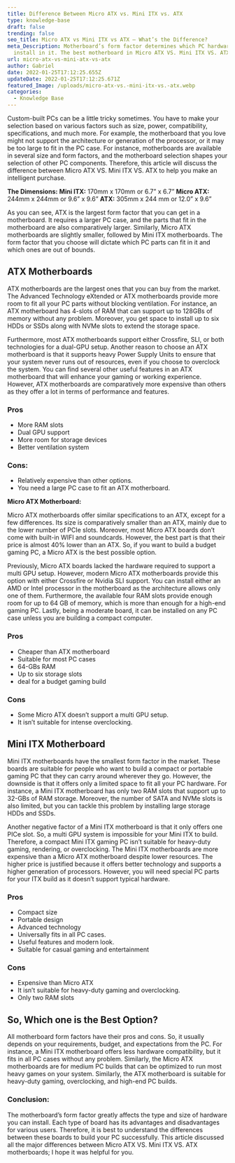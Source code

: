 ```yaml
---
title: Difference Between Micro ATX vs. Mini ITX vs. ATX
type: knowledge-base
draft: false
trending: false
seo_title: Micro ATX vs Mini ITX vs ATX – What’s the Difference?
meta_Description: Motherboard’s form factor determines which PC hardware you can
  install in it. The best motherboard in Micro ATX VS. Mini ITX VS. ATX is…
url: micro-atx-vs-mini-atx-vs-atx
author: Gabriel
date: 2022-01-25T17:12:25.655Z
updateDate: 2022-01-25T17:12:25.671Z
featured_Image: /uploads/micro-atx-vs.-mini-itx-vs.-atx.webp
categories:
  - Knowledge Base
---
```

Custom-built PCs can be a little tricky sometimes. You have to make your selection based on various factors such as size, power, compatibility, specifications, and much more. For example, the motherboard that you love might not support the architecture or generation of the processor, or it may be too large to fit in the PC case. For instance, motherboards are available in several size and form factors, and the motherboard selection shapes your selection of other PC components. Therefore, this article will discuss the difference between Micro ATX VS. Mini ITX VS. ATX to help you make an intelligent purchase.

**The Dimensions:**
**Mini ITX:** 170mm x 170mm or 6.7” x 6.7”
**Micro ATX:** 244mm x 244mm or 9.6” x 9.6”
**ATX:** 305mm x 244 mm or 12.0” x 9.6”

As you can see, ATX is the largest form factor that you can get in a motherboard. It requires a larger PC case, and the parts that fit in the motherboard are also comparatively larger. Similarly, Micro ATX motherboards are slightly smaller, followed by Mini ITX motherboards. The form factor that you choose will dictate which PC parts can fit in it and which ones are out of bounds. 

## ATX Motherboards

ATX motherboards are the largest ones that you can buy from the market. The Advanced Technology eXtended or ATX motherboards provide more room to fit all your PC parts without blocking ventilation. For instance, an ATX motherboard has 4-slots of RAM that can support up to 128GBs of memory without any problem. Moreover, you get space to install up to six HDDs or SSDs along with NVMe slots to extend the storage space. 

Furthermore, most ATX motherboards support either Crossfire, SLI, or both technologies for a dual-GPU setup. Another reason to choose an ATX motherboard is that it supports heavy Power Supply Units to ensure that your system never runs out of resources, even if you choose to overclock the system. You can find several other useful features in an ATX motherboard that will enhance your gaming or working experience. However, ATX motherboards are comparatively more expensive than others as they offer a lot in terms of performance and features.

### **Pros**

* More RAM slots
* Dual GPU support
* More room for storage devices
* Better ventilation system

### **Cons:**

* Relatively expensive than other options.
* You need a large PC case to fit an ATX motherboard.

**Micro ATX Motherboard:**

Micro ATX motherboards offer similar specifications to an ATX, except for a few differences. Its size is comparatively smaller than an ATX, mainly due to the lower number of PCIe slots. Moreover, most Micro ATX boards don’t come with built-in WIFI and soundcards. However, the best part is that their price is almost 40% lower than an ATX. So, if you want to build a budget gaming PC, a Micro ATX is the best possible option. 

Previously, Micro ATX boards lacked the hardware required to support a multi GPU setup. However, modern Micro ATX motherboards provide this option with either Crossfire or Nvidia SLI support. You can install either an AMD or Intel processor in the motherboard as the architecture allows only one of them. Furthermore, the available four RAM slots provide enough room for up to 64 GB of memory, which is more than enough for a high-end gaming PC. Lastly, being a moderate board, it can be installed on any PC case unless you are building a compact computer.

### Pros

* Cheaper than ATX motherboard
* Suitable for most PC cases
* 64-GBs RAM
* Up to six storage slots
* deal for a budget gaming build

### Cons

* Some Micro ATX doesn’t support a multi GPU setup.
* It isn’t suitable for intense overclocking.

## Mini ITX Motherboard

Mini ITX motherboards have the smallest form factor in the market. These boards are suitable for people who want to build a compact or portable gaming PC that they can carry around wherever they go. However, the downside is that it offers only a limited space to fit all your PC hardware. For instance, a Mini ITX motherboard has only two RAM slots that support up to 32-GBs of RAM storage. Moreover, the number of SATA and NVMe slots is also limited, but you can tackle this problem by installing large storage HDDs and SSDs. 

Another negative factor of a Mini ITX motherboard is that it only offers one PICe slot. So, a multi GPU system is impossible for your Mini ITX to build. Therefore, a compact Mini ITX gaming PC isn’t suitable for heavy-duty gaming, rendering, or overclocking. The Mini ITX motherboards are more expensive than a Micro ATX motherboard despite lower resources. The higher price is justified because it offers better technology and supports a higher generation of processors. However, you will need special PC parts for your ITX build as it doesn’t support typical hardware.

### Pros

* Compact size
* Portable design
* Advanced technology
* Universally fits in all PC cases.
* Useful features and modern look.
* Suitable for casual gaming and entertainment

### Cons

* Expensive than Micro ATX
* It isn’t suitable for heavy-duty gaming and overclocking.
* Only two RAM slots

## So, Which one is the Best Option?

All motherboard form factors have their pros and cons. So, it usually depends on your requirements, budget, and expectations from the PC. For instance, a Mini ITX motherboard offers less hardware compatibility, but it fits in all PC cases without any problem. Similarly, the Micro ATX motherboards are for medium PC builds that can be optimized to run most heavy games on your system. Similarly, the ATX motherboard is suitable for heavy-duty gaming, overclocking, and high-end PC builds. 

### Conclusion:

The motherboard’s form factor greatly affects the type and size of hardware you can install. Each type of board has its advantages and disadvantages for various users. Therefore, it is best to understand the differences between these boards to build your PC successfully. This article discussed all the major differences between Micro ATX VS. Mini ITX VS. ATX motherboards; I hope it was helpful for you.